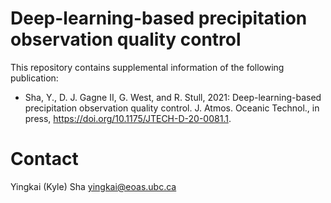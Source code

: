 # Deep-learning-based precipitation observation quality control

This repository contains supplemental information of the following publication:

* Sha, Y., D. J. Gagne II, G. West, and R. Stull, 2021: Deep-learning-based precipitation observation quality control. J. Atmos. Oceanic Technol., in press, https://doi.org/10.1175/JTECH-D-20-0081.1.

# Contact

Yingkai (Kyle) Sha <yingkai@eoas.ubc.ca>
